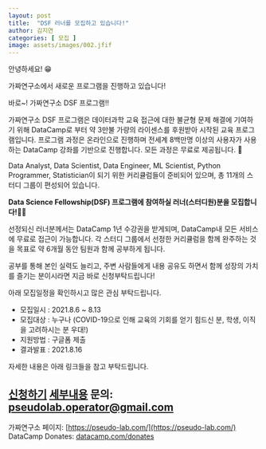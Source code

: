 ```yaml
---
layout: post
title:  "DSF 러너를 모집하고 있습니다!"
author: 김지연
categories: [ 모집 ]
image: assets/images/002.jfif
---
```


안녕하세요! 😁

가짜연구소에서 새로운 프로그램을 진행하고 있습니다!

바로~! 가짜연구소 DSF 프로그램!!

가짜연구소 DSF 프로그램은 데이터과학 교육 접근에 대한 불균형 문제 해결에 기여하기 위해 DataCamp로 부터 약 3만불 가량의 라이센스를 후원받아 시작된 교육 프로그램입니다. 프로그램 과정은 온라인으로 진행하며 전세계 8백만명 이상의 사용자가 사용하는 DataCamp 강좌를 기반으로 진행합니다. 모든 과정은 무료로 제공됩니다. 🎊

Data Analyst, Data Scientist, Data Engineer, ML Scientist, Python Programmer, Statistician이 되기 위한 커리큘럼들이 준비되어 있으며, 총 11개의 스터디 그룹이 편성되어 있습니다.

**Data Science Fellowship(DSF) 프로그램에 참여하실 러너(스터디원)분을 모집합니다!**🎉🎉

선정되신 러너분께서는 DataCamp 1년 수강권을 받게되며, DataCamp내 모든 서비스에 무료로 접근이 가능합니다. 각 스터디 그룹에서 선정한 커리큘럼을 함께 완주하는 것을 목표로 약 6개월 동안 팀원과 함께 공부하게 됩니다.

공부를 통해 본인 실력도 늘리고, 주변 사람들에게 내용 공유도 하면서 함께 성장의 가치를 즐기는 분이시라면 지금 바로 신청부탁드립니다!

아래 모집일정을 확인하시고 많은 관심 부탁드립니다.
- 모집일시 : 2021.8.6 ~ 8.13
- 모집대상 : 누구나 (COVID-19으로 인해 교육의 기회를 얻기 힘드신 분, 학생, 이직을 고려하시는 분 우대!)
- 지원방법 : 구글폼 제출
- 결과발표 : 2021.8.16

자세한 내용은 아래 링크들을 참고 부탁드립니다.

[신청하기](bit.ly/runner_DSF1) 
[세부내용](bit.ly/DSF_detail)
문의: pseudolab.operator@gmail.com
-----
가짜연구소 페이지: [https://pseudo-lab.com/](https://pseudo-lab.com/)
DataCamp Donates: [datacamp.com/donates](datacamp.com/donates)
